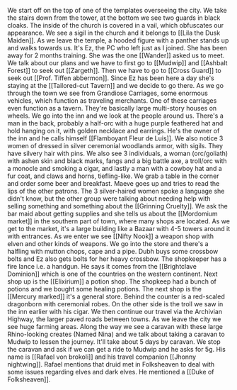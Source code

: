 We start off on the top of one of the templates overseeing the city.
We take the stairs down from the tower, at the bottom we see two guards in black cloaks. The inside of the church is covered in a vail, which obfuscates our appearance. We see a sigil in the church and it belongs to [[Lila the Dusk Maiden]]. 
As we leave the temple, a hooded figure with a panther stands up and walks towards us. It's Ez, the PC who left just as I joined. She has been away for 2 months training. She was the one [[Wander]] asked us to meet.
We talk about our plans and we have to first go to [[Mudwip]] and [[Ashbalt Forest]] to seek out [[Zargeth]]. Then we have to go to [[Cross Guard]] to seek out [[Prof. Tiffen abbermon]].
Since Ez has been here a day she's staying at the [[Tailored-cut Tavern]] and we decide to go there. As we go through the town we see from Grandiose Carriages, some enormous vehicles, which function as traveling merchants. One of these carriages even function as a tavern. They're basically large multi-story houses on wheels.
We go into the inn and we look at the people around us. There's a man in the back, probably a half-orc with a huge purple feathered hat and hold hanging on it, with golden necklace and earrings. He's the owner of the inn and he calls himself [[Flamboyant Fleur de Luis]]. We also notice 3 women of dressed in silver ceremonial woodlands armor, with sigils. They have silvery hair with pins. We also see 3 individuals, a woman (orc/goliath) with ashen skin and black marks, fangs and a big battle axe, a troll/orc with a monocle and smoking a cigar, and lastly a man with a cowboy hat and a fur coat, and claws and horns, tiefling-like.
We grab a table in the corner and order some beer and breakfast. 
Maeve goes up and tries to read the lips of the other patrons. The 3 silver-haired women spoke a language she didn't know, but the other group were talking about needing help with selling something and something about the [[Grinning Cruelty]].
We ask the bar maid about getting supplies and she tells us about the [[Mordomium market]] in the southern part of town, where many shops are located. As we get to the market, it's a large building like a Bazaar with 4-5 towers around it with entrances. As we enter we see [[Nifty Nook]] a weapon shop with elven and other kinds of weapons. We go into the store and there's a halfling with mutton chops, cape and a pipe. Dubh buys some crossbow bolts and Ez also gets bolts for her heavy crossbow. The shopkeeper has a fire lance i.e. a handgun. He says it comes from the [[Brightclave Dominion]] which is one of the countries on the western continent.
Next shop up is the [[Elixirium]] a potion shop. The shopkeep had a bunch of potions and we bought some healing potions. The next shop is the [[Mercury marked]] it's a general store. Behind the counter is a red-scaled dragonborn with ceremonial robes. On the other side is the troll we saw in the inn earlier with his cigar.
We then continue our travel via the Archivian Highway, the larger paved roads between towns. As we leave the city we see huge farming areas. Along the way we see a caravan with these large Rhino-looking creates (Named Nina) and we talk about taking a caravan to Mudwip to lessen the journey. It'll take about 5 days by caravan.
We stop the caravan and ask if we can get a ride to Mudwip and he asks for 5g. His name is [[Rafael von brokoli]] and his travel companion  [[Jhonny nightwing]]. 
Rafael mentions that druid met in Folksheaven to deal with some issues regarding elves and dark elves. He mentioned a [[Duke of Folksheaven]].